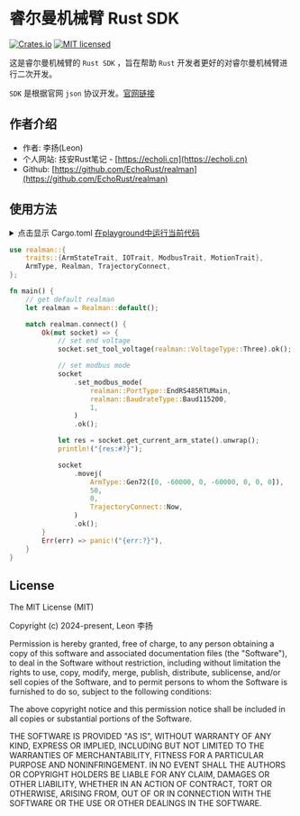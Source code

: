 # 睿尔曼机械臂 Rust SDK

[![Crates.io][crates-badge]][crates-url]
[![MIT licensed][mit-badge]][mit-url]

[crates-badge]: https://img.shields.io/badge/crates-0.0.2-yellow
[crates-url]: https://crates.io/crates/realman
[mit-badge]: https://img.shields.io/badge/license-MIT-blue.svg
[mit-url]: https://opensource.org/licenses/MIT

这是睿尔曼机械臂的 `Rust SDK` ，旨在帮助 `Rust` 开发者更好的对睿尔曼机械臂进行二次开发。

`SDK` 是根据官网 `json` 协议开发。[官网链接](https://develop.realman-robotics.com/robot/json/getStartedJson.html)

## 作者介绍

* 作者: 李扬(Leon)
* 个人网站: 技安Rust笔记 - [https://echoli.cn](https://echoli.cn)
* Github: [https://github.com/EchoRust/realman](https://github.com/EchoRust/realman)

## 使用方法

<details>
<summary>
点击显示 Cargo.toml
<a href="https://play.rust-lang.org/?version=stable&mode=debug&edition=2021&gist=8f947f954da465399326296f113be8a7" target="_blank">在playground中运行当前代码</a>
</summary>

```toml
[dependencies]
realman = "0.0.2"
```
</details>

```rust
use realman::{
    traits::{ArmStateTrait, IOTrait, ModbusTrait, MotionTrait},
    ArmType, Realman, TrajectoryConnect,
};

fn main() {
    // get default realman
    let realman = Realman::default();

    match realman.connect() {
        Ok(mut socket) => {
            // set end voltage
            socket.set_tool_voltage(realman::VoltageType::Three).ok();

            // set modbus mode
            socket
                .set_modbus_mode(
                    realman::PortType::EndRS485RTUMain,
                    realman::BaudrateType::Baud115200,
                    1,
                )
                .ok();

            let res = socket.get_current_arm_state().unwrap();
            println!("{res:#?}");

            socket
                .movej(
                    ArmType::Gen72([0, -60000, 0, -60000, 0, 0, 0]),
                    50,
                    0,
                    TrajectoryConnect::Now,
                )
                .ok();
        }
        Err(err) => panic!("{err:?}"),
    }
}
```

## License

The MIT License (MIT)

Copyright (c) 2024-present, Leon 李扬

Permission is hereby granted, free of charge, to any person obtaining a copy
of this software and associated documentation files (the "Software"), to deal
in the Software without restriction, including without limitation the rights
to use, copy, modify, merge, publish, distribute, sublicense, and/or sell
copies of the Software, and to permit persons to whom the Software is
furnished to do so, subject to the following conditions:

The above copyright notice and this permission notice shall be included in
all copies or substantial portions of the Software.

THE SOFTWARE IS PROVIDED "AS IS", WITHOUT WARRANTY OF ANY KIND, EXPRESS OR
IMPLIED, INCLUDING BUT NOT LIMITED TO THE WARRANTIES OF MERCHANTABILITY,
FITNESS FOR A PARTICULAR PURPOSE AND NONINFRINGEMENT. IN NO EVENT SHALL THE
AUTHORS OR COPYRIGHT HOLDERS BE LIABLE FOR ANY CLAIM, DAMAGES OR OTHER
LIABILITY, WHETHER IN AN ACTION OF CONTRACT, TORT OR OTHERWISE, ARISING FROM,
OUT OF OR IN CONNECTION WITH THE SOFTWARE OR THE USE OR OTHER DEALINGS IN
THE SOFTWARE.
